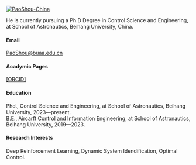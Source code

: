

[![PaoShou-China](https://img.shields.io/badge/PaoShou_China-github-blue?logo=github)](https://github.com/PaoShou-China)

He is currently pursuing a Ph.D Degree in Control Science and Engineering, at School of Astronautics, Beihang University, China.

#### Email
PaoShou@buaa.edu.cn

#### Acadymic Pages
[[ORCID]](https://orcid.org/0009-0004-3153-5101)

#### Education
Phd.,  Control Science and Engineering, at School of Astronautics, Beihang University, 2023—present.\
B.E., Aircarft Control and Information Engineering, at School of Astronautics, Beihang University, 2019—2023.

#### Research Interests
Deep Reinforcement Learning, Dynamic System Idendification, Optimal Control.

